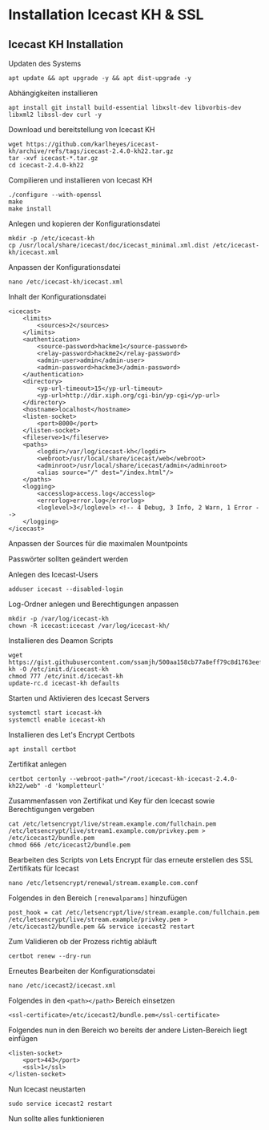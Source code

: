 # Installation Icecast KH & SSL

## Icecast KH Installation

Updaten des Systems

```
apt update && apt upgrade -y && apt dist-upgrade -y
```

Abh&auml;ngigkeiten installieren

```
apt install git install build-essential libxslt-dev libvorbis-dev libxml2 libssl-dev curl -y
```

Download und bereitstellung von Icecast KH

```
wget https://github.com/karlheyes/icecast-kh/archive/refs/tags/icecast-2.4.0-kh22.tar.gz
tar -xvf icecast-*.tar.gz
cd icecast-2.4.0-kh22
```

Compilieren und installieren von Icecast KH

```
./configure --with-openssl
make
make install
```

Anlegen und kopieren der Konfigurationsdatei

```
mkdir -p /etc/icecast-kh
cp /usr/local/share/icecast/doc/icecast_minimal.xml.dist /etc/icecast-kh/icecast.xml
```

Anpassen der Konfigurationsdatei

```
nano /etc/icecast-kh/icecast.xml
```

Inhalt der Konfigurationsdatei

```
<icecast>
    <limits>
        <sources>2</sources>
    </limits>
    <authentication>
        <source-password>hackme1</source-password>
        <relay-password>hackme2</relay-password>
        <admin-user>admin</admin-user>
        <admin-password>hackme3</admin-password>
    </authentication>
    <directory>
        <yp-url-timeout>15</yp-url-timeout>
        <yp-url>http://dir.xiph.org/cgi-bin/yp-cgi</yp-url>
    </directory>
    <hostname>localhost</hostname>
    <listen-socket>
        <port>8000</port>
    </listen-socket>
    <fileserve>1</fileserve>
    <paths>
        <logdir>/var/log/icecast-kh</logdir>
        <webroot>/usr/local/share/icecast/web</webroot>
        <adminroot>/usr/local/share/icecast/admin</adminroot>
        <alias source="/" dest="/index.html"/>
    </paths>
    <logging>
        <accesslog>access.log</accesslog>
        <errorlog>error.log</errorlog>
      	<loglevel>3</loglevel> <!-- 4 Debug, 3 Info, 2 Warn, 1 Error -->
    </logging>
</icecast>
```

Anpassen der Sources f&uuml;r die maximalen Mountpoints

Passw&ouml;rter sollten ge&auml;ndert werden

Anlegen des Icecast-Users

```
adduser icecast --disabled-login
```

Log-Ordner anlegen und Berechtigungen anpassen

```
mkdir -p /var/log/icecast-kh
chown -R icecast:icecast /var/log/icecast-kh/
```

Installieren des Deamon Scripts

```
wget https://gist.githubusercontent.com/ssamjh/500aa158cb77a8eff79c8d1763eef339/raw/fb0a4a2d39a87affb46fc598e07da668670188fd/icecast-kh -O /etc/init.d/icecast-kh
chmod 777 /etc/init.d/icecast-kh
update-rc.d icecast-kh defaults
```

Starten und Aktivieren des Icecast Servers

```
systemctl start icecast-kh
systemctl enable icecast-kh
```

Installieren des Let's Encrypt Certbots

```
apt install certbot
```

Zertifikat anlegen

```
certbot certonly --webroot-path="/root/icecast-kh-icecast-2.4.0-kh22/web" -d 'kompletteurl'
```

Zusammenfassen von Zertifikat und Key f&uuml;r den Icecast sowie Berechtigungen vergeben

```
cat /etc/letsencrypt/live/stream.example.com/fullchain.pem /etc/letsencrypt/live/stream1.example.com/privkey.pem > /etc/icecast2/bundle.pem
chmod 666 /etc/icecast2/bundle.pem
```

Bearbeiten des Scripts von Lets Encrypt f&uuml;r das erneute erstellen des SSL Zertifikats f&uuml;r Icecast

```
nano /etc/letsencrypt/renewal/stream.example.com.conf
```
Folgendes in den Bereich `[renewalparams]` hinzuf&uuml;gen

```
post_hook = cat /etc/letsencrypt/live/stream.example.com/fullchain.pem /etc/letsencrypt/live/stream.example/privkey.pem > /etc/icecast2/bundle.pem && service icecast2 restart
```

Zum Validieren ob der Prozess richtig abl&auml;uft

```
certbot renew --dry-run
```

Erneutes Bearbeiten der Konfigurationsdatei

```
nano /etc/icecast2/icecast.xml
```
Folgendes in den `<path></path>` Bereich einsetzen

```
<ssl-certificate>/etc/icecast2/bundle.pem</ssl-certificate>
```
Folgendes nun in den Bereich wo bereits der andere Listen-Bereich liegt einf&uuml;gen

```
<listen-socket>
    <port>443</port>
    <ssl>1</ssl>
</listen-socket>
```

Nun Icecast neustarten

```
sudo service icecast2 restart
```

Nun sollte alles funktionieren
